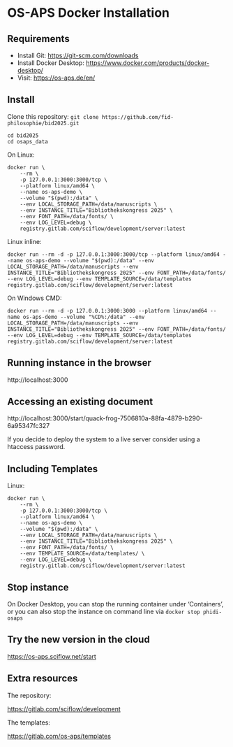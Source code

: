 # OS-APS Docker Installation

## Requirements

* Install Git: https://git-scm.com/downloads
* Install Docker Desktop: https://www.docker.com/products/docker-desktop/
* Visit: https://os-aps.de/en/

## Install

Clone this repository: `git clone https://github.com/fid-philosophie/bid2025.git`

```
cd bid2025
cd osaps_data
```

On Linux:

```
docker run \
    --rm \
    -p 127.0.0.1:3000:3000/tcp \
    --platform linux/amd64 \
    --name os-aps-demo \
    --volume "$(pwd):/data" \
    --env LOCAL_STORAGE_PATH=/data/manuscripts \
    --env INSTANCE_TITLE="Bibliothekskongress 2025" \
    --env FONT_PATH=/data/fonts/ \
    --env LOG_LEVEL=debug \
    registry.gitlab.com/sciflow/development/server:latest
```

Linux inline:

```
docker run --rm -d -p 127.0.0.1:3000:3000/tcp --platform linux/amd64 --name os-aps-demo --volume "$(pwd):/data" --env LOCAL_STORAGE_PATH=/data/manuscripts --env INSTANCE_TITLE="Bibliothekskongress 2025" --env FONT_PATH=/data/fonts/ --env LOG_LEVEL=debug --env TEMPLATE_SOURCE=/data/templates registry.gitlab.com/sciflow/development/server:latest
```

On Windows CMD:

```
docker run --rm -d -p 127.0.0.1:3000:3000 --platform linux/amd64 --name os-aps-demo --volume "%CD%:/data" --env LOCAL_STORAGE_PATH=/data/manuscripts --env INSTANCE_TITLE="Bibliothekskongress 2025" --env FONT_PATH=/data/fonts/ --env LOG_LEVEL=debug --env TEMPLATE_SOURCE=/data/templates registry.gitlab.com/sciflow/development/server:latest
```

## Running instance in the browser

http://localhost:3000

## Accessing an existing document

http://localhost:3000/start/quack-frog-7506810a-88fa-4879-b290-6a95347fc327

If you decide to deploy the system to a live server consider using a htaccess password.

## Including Templates

Linux:
```
docker run \
    --rm \
    -p 127.0.0.1:3000:3000/tcp \
    --platform linux/amd64 \
    --name os-aps-demo \
    --volume "$(pwd):/data" \
    --env LOCAL_STORAGE_PATH=/data/manuscripts \
    --env INSTANCE_TITLE="Bibliothekskongress 2025" \
    --env FONT_PATH=/data/fonts/ \
    --env TEMPLATE_SOURCE=/data/templates/ \
    --env LOG_LEVEL=debug \
    registry.gitlab.com/sciflow/development/server:latest
```

## Stop instance

On Docker Desktop, you can stop the running container under ‘Containers’, or you can also stop the instance on command line via `docker stop phidi-osaps`

## Try the new version in the cloud

https://os-aps.sciflow.net/start

## Extra resources

The repository:

https://gitlab.com/sciflow/development

The templates:

https://gitlab.com/os-aps/templates
